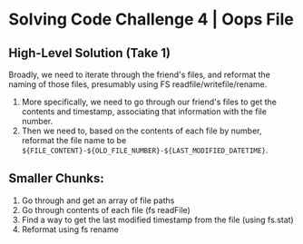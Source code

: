 # Solving Code Challenge 4 | Oops File

## High-Level Solution (Take 1)

Broadly, we need to iterate through the friend's files, and reformat the naming of those files, presumably using FS readfile/writefile/rename.

1. More specifically, we need to go through our friend's files to get the contents and timestamp, associating that information with the file number.
2. Then we need to, based on the contents of each file by number, reformat the file name to be ```${FILE_CONTENT}-${OLD_FILE_NUMBER}-${LAST_MODIFIED_DATETIME}```.

## Smaller Chunks:

1. Go through and get an array of file paths
2. Go through contents of each file (fs readFile)
3. Find a way to get the last modified timestamp from the file (using fs.stat)
5. Reformat using fs rename



